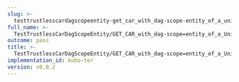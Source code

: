 ```yaml
---
slug: >-
  testtrustlesscardagscopeentity-get_car_with_dag-scope-entity_of_a_unixfs_file_(format-car)
full_name: >-
  TestTrustlessCarDagScopeEntity/GET_CAR_with_dag-scope=entity_of_a_UnixFS_file_(format=car)
outcome: pass
title: >-
  TestTrustlessCarDagScopeEntity/GET_CAR_with_dag-scope=entity_of_a_UnixFS_file_(format=car)
implementation_id: kubo-ter
version: v0.0.2
---
```


